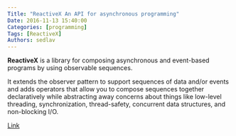 ```yaml
---
Title: "ReactiveX An API for asynchronous programming"
Date: 2016-11-13 15:40:00
Categories: [programming]
Tags: [ReactiveX]
Authors: sedlav
---
```


**ReactiveX** is a library for composing asynchronous and event-based programs by using observable sequences.

It extends the observer pattern to support sequences of data and/or events and adds operators that allow you to compose sequences together declaratively while abstracting away concerns about things like low-level threading, synchronization, thread-safety, concurrent data structures, and non-blocking I/O.

[Link](http://reactivex.io/)
